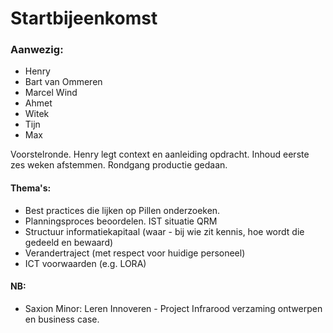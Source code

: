 # Startbijeenkomst

### Aanwezig:
+ Henry
+ Bart van Ommeren
+ Marcel Wind
+ Ahmet
+ Witek
+ Tijn
+ Max

Voorstelronde. Henry legt context en aanleiding opdracht. Inhoud eerste zes weken afstemmen. Rondgang productie gedaan. 

#### Thema's:
+ Best practices die lijken op Pillen onderzoeken.
+ Planningsproces beoordelen. IST situatie QRM
+ Structuur informatiekapitaal (waar - bij wie zit kennis, hoe wordt die gedeeld en bewaard)
+ Verandertraject (met respect voor huidige personeel)
+ ICT voorwaarden (e.g. LORA)


#### NB:
+ Saxion Minor: Leren Innoveren - Project Infrarood verzaming ontwerpen en business case.
